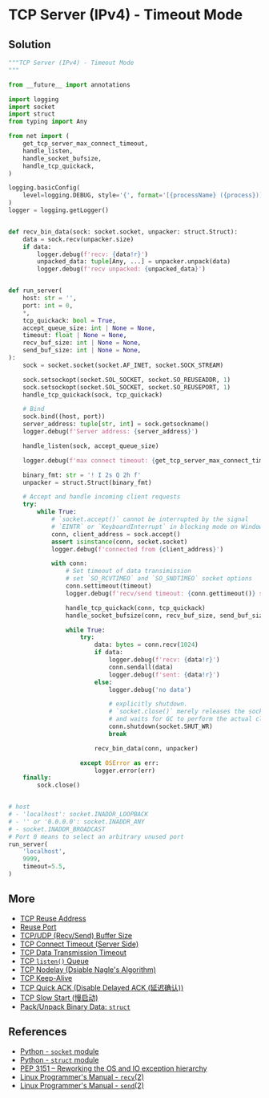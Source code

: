 # TCP Server (IPv4) - Timeout Mode

## Solution

```python
"""TCP Server (IPv4) - Timeout Mode
"""

from __future__ import annotations

import logging
import socket
import struct
from typing import Any

from net import (
    get_tcp_server_max_connect_timeout,
    handle_listen,
    handle_socket_bufsize,
    handle_tcp_quickack,
)

logging.basicConfig(
    level=logging.DEBUG, style='{', format='[{processName} ({process})] {message}'
)
logger = logging.getLogger()


def recv_bin_data(sock: socket.socket, unpacker: struct.Struct):
    data = sock.recv(unpacker.size)
    if data:
        logger.debug(f'recv: {data!r}')
        unpacked_data: tuple[Any, ...] = unpacker.unpack(data)
        logger.debug(f'recv unpacked: {unpacked_data}')


def run_server(
    host: str = '',
    port: int = 0,
    *,
    tcp_quickack: bool = True,
    accept_queue_size: int | None = None,
    timeout: float | None = None,
    recv_buf_size: int | None = None,
    send_buf_size: int | None = None,
):
    sock = socket.socket(socket.AF_INET, socket.SOCK_STREAM)

    sock.setsockopt(socket.SOL_SOCKET, socket.SO_REUSEADDR, 1)
    sock.setsockopt(socket.SOL_SOCKET, socket.SO_REUSEPORT, 1)
    handle_tcp_quickack(sock, tcp_quickack)

    # Bind
    sock.bind((host, port))
    server_address: tuple[str, int] = sock.getsockname()
    logger.debug(f'Server address: {server_address}')

    handle_listen(sock, accept_queue_size)

    logger.debug(f'max connect timeout: {get_tcp_server_max_connect_timeout()}')

    binary_fmt: str = '! I 2s Q 2h f'
    unpacker = struct.Struct(binary_fmt)

    # Accept and handle incoming client requests
    try:
        while True:
            # `socket.accept()` cannot be interrupted by the signal
            # `EINTR` or `KeyboardInterrupt` in blocking mode on Windows.
            conn, client_address = sock.accept()
            assert isinstance(conn, socket.socket)
            logger.debug(f'connected from {client_address}')

            with conn:
                # Set timeout of data transimission
                # set `SO_RCVTIMEO` and `SO_SNDTIMEO` socket options
                conn.settimeout(timeout)
                logger.debug(f'recv/send timeout: {conn.gettimeout()} seconds')

                handle_tcp_quickack(conn, tcp_quickack)
                handle_socket_bufsize(conn, recv_buf_size, send_buf_size)

                while True:
                    try:
                        data: bytes = conn.recv(1024)
                        if data:
                            logger.debug(f'recv: {data!r}')
                            conn.sendall(data)
                            logger.debug(f'sent: {data!r}')
                        else:
                            logger.debug('no data')

                            # explicitly shutdown.
                            # `socket.close()` merely releases the socket
                            # and waits for GC to perform the actual close.
                            conn.shutdown(socket.SHUT_WR)
                            break

                        recv_bin_data(conn, unpacker)

                    except OSError as err:
                        logger.error(err)
    finally:
        sock.close()


# host
# - 'localhost': socket.INADDR_LOOPBACK
# - '' or '0.0.0.0': socket.INADDR_ANY
# - socket.INADDR_BROADCAST
# Port 0 means to select an arbitrary unused port
run_server(
    'localhost',
    9999,
    timeout=5.5,
)
```

## More

- [TCP Reuse Address](tcp_reuse_address)
- [Reuse Port](reuse_port)
- [TCP/UDP (Recv/Send) Buffer Size](net_buffer_size)
- [TCP Connect Timeout (Server Side)](tcp_connect_timeout_server)
- [TCP Data Transmission Timeout](tcp_transmission_timeout)
- [TCP `listen()` Queue](tcp_listen_queue)
- [TCP Nodelay (Dsiable Nagle's Algorithm)](tcp_nodelay)
- [TCP Keep-Alive](tcp_keepalive)
- [TCP Quick ACK (Disable Delayed ACK (延迟确认))](tcp_quickack)
- [TCP Slow Start (慢启动)](../../more/core/tcp_slowstart)
- [Pack/Unpack Binary Data: `struct`](struct)

## References

- [Python - `socket` module](https://docs.python.org/3/library/socket.html)
- [Python - `struct` module](https://docs.python.org/3/library/struct.html)
- [PEP 3151 – Reworking the OS and IO exception hierarchy](https://peps.python.org/pep-3151/)
- [Linux Programmer's Manual - `recv`(2)](https://manpages.debian.org/bullseye/manpages-dev/recv.2.en.html)
- [Linux Programmer's Manual - `send`(2)](https://manpages.debian.org/bullseye/manpages-dev/send.2.en.html)
